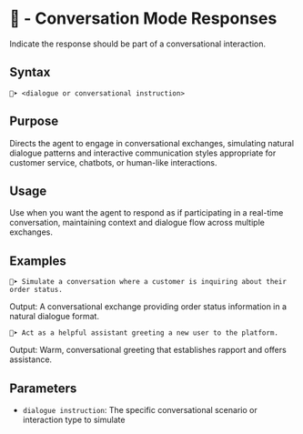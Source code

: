 # 💬 - Conversation Mode Responses
Indicate the response should be part of a conversational interaction.

## Syntax
`💬➤ <dialogue or conversational instruction>`

## Purpose
Directs the agent to engage in conversational exchanges, simulating natural dialogue patterns and interactive communication styles appropriate for customer service, chatbots, or human-like interactions.

## Usage
Use when you want the agent to respond as if participating in a real-time conversation, maintaining context and dialogue flow across multiple exchanges.

## Examples
```example
💬➤ Simulate a conversation where a customer is inquiring about their order status.
```

Output: A conversational exchange providing order status information in a natural dialogue format.

```example
💬➤ Act as a helpful assistant greeting a new user to the platform.
```

Output: Warm, conversational greeting that establishes rapport and offers assistance.

## Parameters
- `dialogue instruction`: The specific conversational scenario or interaction type to simulate
